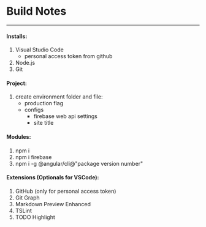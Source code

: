 # Build Notes
---

#### Installs:
1. Visual Studio Code
	- personal access token from github
2. Node.js
3. Git


#### Project:
1. create environment folder and file:
	- production flag
	- configs
		- firebase web api settings
		- site title

#### Modules:
1. npm i
2. npm i firebase
3. npm i -g @angular/cli@"package version number"


#### Extensions (Optionals for VSCode):
1. GitHub (only for personal access token)
2. Git Graph
3. Markdown Preview Enhanced
4. TSLint
5. TODO Highlight